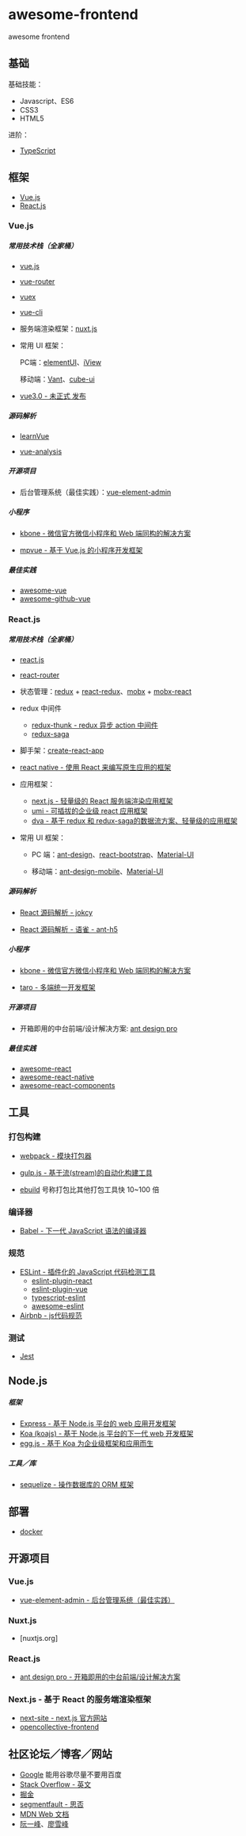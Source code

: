 # awesome-frontend
awesome frontend



## 基础

基础技能：

* Javascript、ES6
* CSS3
* HTML5

进阶：

* [TypeScript](https://github.com/microsoft/TypeScript)

## 框架

* [Vue.js](https://github.com/vuejs/vue)
* [React.js]((https://github.com/facebook/react))

### Vue.js

##### 常用技术栈（全家桶）

* [vue.js](https://github.com/vuejs/vue)

* [vue-router](https://github.com/vuejs/vue-router)

* [vuex](https://github.com/vuejs/vuex)

* [vue-cli](https://github.com/vuejs/vue-cli)

* 服务端渲染框架：[nuxt.js](https://github.com/nuxt/nuxt.js)

* 常用 UI 框架：

  PC端：[elementUI](https://github.com/ElemeFE/element)、[iView](https://github.com/iview/iview)

  移动端：[Vant](https://github.com/youzan/vant)、[cube-ui](https://github.com/didi/cube-ui)
  
* [vue3.0 - 未正式 发布](https://github.com/vuejs/vue-next)

##### 源码解析

* [learnVue](https://github.com/answershuto/learnVue)

* [vue-analysis](https://github.com/ustbhuangyi/vue-analysis)


##### 开源项目

* 后台管理系统（最佳实践）：[vue-element-admin](https://github.com/PanJiaChen/vue-element-admin)

##### 小程序

* [kbone - 微信官方微信小程序和 Web 端同构的解决方案](https://github.com/Tencent/kbone)

* [mpvue - 基于 Vue.js 的小程序开发框架]( https://github.com/Meituan-Dianping/mpvu)

##### 最佳实践

* [awesome-vue](https://github.com/vuejs/awesome-vue)
* [awesome-github-vue](https://github.com/opendigg/awesome-github-vue)



### React.js

##### 常用技术栈（全家桶）

* [react.js](https://github.com/facebook/react)

* [react-router](https://github.com/ReactTraining/react-router)

* 状态管理：[redux](https://github.com/reactjs/redux) + [react-redux](https://github.com/reduxjs/react-redux)、[mobx](https://github.com/mobxjs/mobx) + [mobx-react](https://github.com/mobxjs/mobx-react)

* redux 中间件

  * [redux-thunk -  redux 异步 action 中间件](https://github.com/reduxjs/redux-thunk)
  * [redux-saga](https://github.com/redux-saga/redux-saga)

* 脚手架：[create-react-app](https://github.com/facebook/create-react-app)

* [react native - 使用 React 来编写原生应用的框架](https://github.com/facebook/react-native)

* 应用框架：

  * [next.js - 轻量级的 React 服务端渲染应用框架](https://github.com/zeit/next.js/)
  * [umi - 可插拔的企业级 react 应用框架](https://github.com/umijs/umi)
  * [dva - 基于 redux 和 redux-saga的数据流方案、轻量级的应用框架](https://github.com/dvajs/dva)

* 常用 UI 框架：

  * PC 端：[ant-design](https://github.com/ant-design/ant-design)、[react-bootstrap](https://github.com/react-bootstrap/react-bootstrap)、[Material-UI](https://github.com/mui-org/material-ui)

  * 移动端：[ant-design-mobile](https://github.com/ant-design/ant-design-mobile/)、[Material-UI](https://github.com/mui-org/material-ui)
  

##### 源码解析

* [React 源码解析 - jokcy](https://react.jokcy.me)

* [React 源码解析 - 语雀 - ant-h5](https://www.yuque.com/ant-h5/react)

##### 小程序

* [kbone - 微信官方微信小程序和 Web 端同构的解决方案](https://github.com/Tencent/kbone)

- [taro - 多端统一开发框架](https://github.com/NervJS/taro)

##### 开源项目

* 开箱即用的中台前端/设计解决方案: [ant design pro](https://github.com/ant-design/ant-design-pro/)



##### 最佳实践

* [awesome-react](https://github.com/enaqx/awesome-react)
* [awesome-react-native](https://github.com/jondot/awesome-react-native)
* [awesome-react-components](https://github.com/brillout/awesome-react-components)



## 工具

### 打包构建

* [webpack - 模块打包器](https://github.com/webpack/webpack)

* [gulp.js - 基于流(stream)的自动化构建工具](https://github.com/gulpjs/gulp)
* [ebuild](https://github.com/evanw/esbuild) 号称打包比其他打包工具快 10~100 倍

### 编译器

* [Babel - 下一代 JavaScript 语法的编译器](https://github.com/babel/babel)

### 规范

* [ESLint - 插件化的 JavaScript 代码检测工具](https://github.com/eslint/eslint)
  * [eslint-plugin-react](https://github.com/yannickcr/eslint-plugin-react)
  * [eslint-plugin-vue](https://github.com/vuejs/eslint-plugin-vue)
  * [typescript-eslint](https://github.com/typescript-eslint/typescript-eslint)
  * [awesome-eslint](https://github.com/dustinspecker/awesome-eslint)
* [Airbnb - js代码规范](https://github.com/airbnb/javascript)



### 测试

* [Jest](https://github.com/facebook/jest)

## Node.js

##### 框架

* [Express - 基于 Node.js 平台的 web 应用开发框架](https://github.com/expressjs/express)
* [Koa (koajs) - 基于 Node.js 平台的下一代 web 开发框架](https://github.com/koajs/koa)
* [egg.js - 基于 Koa 为企业级框架和应用而生](https://github.com/eggjs/egg)

##### 工具／库

* [sequelize - 操作数据库的 ORM 框架](https://github.com/sequelize/sequelize)

## 部署

* [docker](https://www.docker.com)

## 开源项目

### Vue.js

* [vue-element-admin - 后台管理系统（最佳实践）](https://github.com/PanJiaChen/vue-element-admin)

### Nuxt.js

* [nuxtjs.org]

### React.js

* [ant design pro - 开箱即用的中台前端/设计解决方案](https://github.com/ant-design/ant-design-pro/)

### Next.js - 基于 React 的服务端渲染框架

* [next-site - next.js 官方网站](https://github.com/zeit/next-site)
* [opencollective-frontend](https://github.com/opencollective/opencollective-frontend)

## 社区论坛／博客／网站

* [Google](https://www.google.com) 能用谷歌尽量不要用百度
* [Stack Overflow - 英文](https://stackoverflow.com)
* [掘金](https://juejin.im)
* [segmentfault - 思否](https://segmentfault.com)
* [MDN Web 文档](https://developer.mozilla.org/zh-CN)
* [阮一峰](http://www.ruanyifeng.com)、[廖雪峰](https://www.liaoxuefeng.com)











